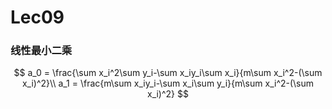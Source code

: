 # Lec09

### 线性最小二乘

$$
a_0 = \frac{\sum x_i^2\sum y_i-\sum x_iy_i\sum x_i}{m\sum x_i^2-(\sum x_i)^2}\\
a_1 = \frac{m\sum x_iy_i-\sum x_i\sum y_i}{m\sum x_i^2-(\sum x_i)^2}
$$


